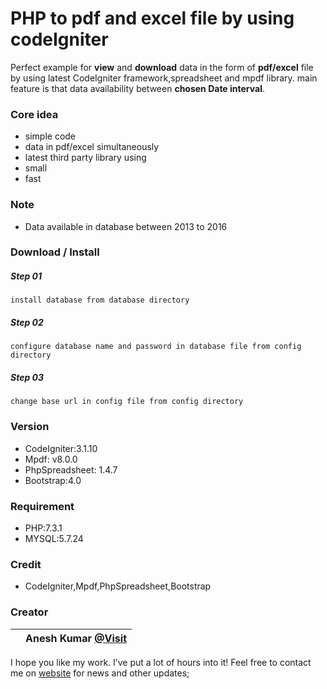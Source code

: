 # PHP to pdf and excel file by using codeIgniter

Perfect example for **view** and **download** data in the form of **pdf/excel** file by using latest CodeIgniter framework,spreadsheet and mpdf library.
main feature is that data availability between **chosen Date interval**.

### Core idea

- simple code
- data in pdf/excel simultaneously
- latest third party library using
- small
- fast

### Note

- Data available in database between 2013 to 2016

### Download / Install

##### Step 01

```
install database from database directory
```

##### Step 02

```
configure database name and password in database file from config directory
```

##### Step 03

```
change base url in config file from config directory
```

### Version

- CodeIgniter:3.1.10
- Mpdf: v8.0.0
- PhpSpreadsheet: 1.4.7
- Bootstrap:4.0

### Requirement

- PHP:7.3.1
- MYSQL:5.7.24

### Credit

- CodeIgniter,Mpdf,PhpSpreadsheet,Bootstrap

### Creator

|     | Anesh Kumar [@Visit](https://www.elexsolution.com/) |
| --- | --------------------------------------------------- |


I hope you like my work. I’ve put a lot of hours into it! Feel free to contact me on [website](https://www.elexsolution.com) for news and other updates;
